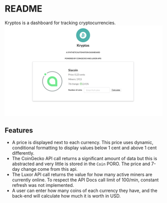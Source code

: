 # README

Kryptos is a dashboard for tracking cryptocurrencies.
![Kryptos](/display.png)
## Features
- A price is displayed next to each currency. This price uses dynamic, conditional formatting to display values below 1 cent and above 1 cent differently.
- The CoinGecko API call returns a significant amount of data but this is abstracted and very little is stored in the `Coin` PORO. The price and 7-day change come from this api.
- The Luxor API call returns the value for how many active miners are currently online. To respect the API Docs call limit of 100/min, constant refresh was not implemented.
- A user can enter how many coins of each currency they have, and the back-end will calculate how much it is worth in USD.
